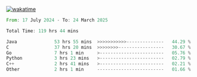 [![wakatime](https://wakatime.com/badge/user/5970ac98-85fb-4bfd-a7d8-142e7d5bd274.svg)](https://wakatime.com/@5970ac98-85fb-4bfd-a7d8-142e7d5bd274)

<!--START_SECTION:waka-->

```rust
From: 17 July 2024 - To: 24 March 2025

Total Time: 119 hrs 44 mins

Java              53 hrs 55 mins  >>>>>>>>>>>--------------   44.29 %
C                 37 hrs 20 mins  >>>>>>>>-----------------   30.67 %
Go                7 hrs 1 min     >------------------------   05.76 %
Python            3 hrs 23 mins   >------------------------   02.79 %
C++               2 hrs 41 mins   >------------------------   02.21 %
Other             2 hrs 1 min     -------------------------   01.66 %
```

<!--END_SECTION:waka-->
